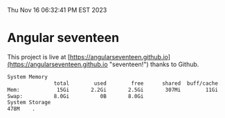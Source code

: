 Thu Nov 16 06:32:41 PM EST 2023

# Angular seventeen


This project is live at [https://angularseventeen.github.io](https://angularseventeen.github.io "seventeen!") thanks to Github.

```bash
System Memory
               total        used        free      shared  buff/cache   available
Mem:            15Gi       2.2Gi       2.5Gi       307Mi        11Gi        13Gi
Swap:          8.0Gi          0B       8.0Gi
System Storage
478M	.
```
```bash
